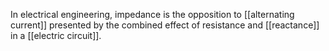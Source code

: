 In electrical engineering, impedance is the opposition to [[alternating current]] presented by the combined effect of resistance and [[reactance]] in a [[electric circuit]].